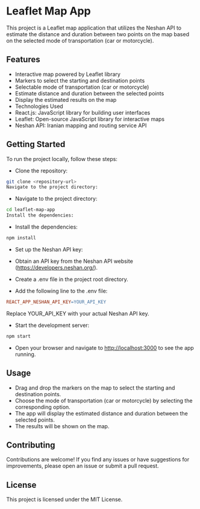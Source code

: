 # Leaflet Map App

This project is a Leaflet map application that utilizes the Neshan API to estimate the distance and duration between two points on the map based on the selected mode of transportation (car or motorcycle).

## Features
* Interactive map powered by Leaflet library
* Markers to select the starting and destination points
* Selectable mode of transportation (car or motorcycle)
* Estimate distance and duration between the selected points
* Display the estimated results on the map
* Technologies Used
* React.js: JavaScript library for building user interfaces
* Leaflet: Open-source JavaScript library for interactive maps
* Neshan API: Iranian mapping and routing service API
## Getting Started
 To run the project locally, follow these steps:

* Clone the repository:

```bash
git clone <repository-url>
Navigate to the project directory:
```

* Navigate to the project directory:

```bash
cd leaflet-map-app
Install the dependencies:
```

* Install the dependencies:

```bash
npm install
```

* Set up the Neshan API key:

- Obtain an API key from the Neshan API website (<https://developers.neshan.org/>).

- Create a .env file in the project root directory.

- Add the following line to the .env file:

```makefile
REACT_APP_NESHAN_API_KEY=YOUR_API_KEY
```
Replace YOUR_API_KEY with your actual Neshan API key.

* Start the development server:

```bash
npm start
```

* Open your browser and navigate to <http://localhost:3000> to see the app running.

## Usage
* Drag and drop the markers on the map to select the starting and destination points.
* Choose the mode of transportation (car or motorcycle) by selecting the corresponding option.
* The app will display the estimated distance and duration between the selected points.
* The results will be shown on the map.

## Contributing
Contributions are welcome! If you find any issues or have suggestions for improvements, please open an issue or submit a pull request.

## License
This project is licensed under the MIT License.
